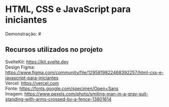 # HTML, CSS e JavaScript para iniciantes
Demonstração: #

## Recursos utilizados no projeto
SvelteKit: https://kit.svelte.dev  
Design Figma: https://www.figma.com/community/file/1295819822468392257/html-css-e-javascript-para-iniciantes  
Vercel: https://vercel.com  
Fonte: https://fonts.google.com/specimen/Open+Sans  
Imagem: https://www.pexels.com/photo/smiling-man-in-a-gray-suit-standing-with-arms-crossed-by-a-fence-13801614  